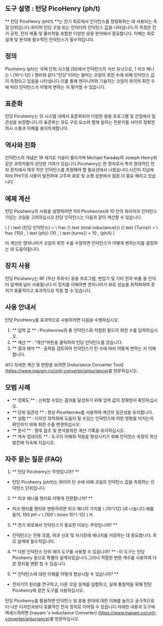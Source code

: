 ## 도구 설명 : 턴당 PicoHenry (ph/t)

** 턴당 PicoHenry (pH/t) **는 전기 회로에서 인덕턴스를 정량화하는 데 사용되는 측정 단위입니다.와이어 턴당 코일 또는 인덕터의 인덕턴스 값을 나타냅니다.이 측정은 전기 공학, 전자 제품 및 물리학을 포함한 다양한 응용 분야에서 중요합니다. 이해는 회로 설계 및 분석에 필수적인 인덕턴스가 필수적입니다.

## 정의

Picohenry (ph)는 국제 단위 시스템 (SI)에서 인덕턴스의 서브 유닛으로, 1 피코 헤니는 \ (10^{-12} \) 헨리와 같다."턴당"이라는 용어는 코일의 회전 수에 비해 인덕턴스 값이 측정되고 있음을 나타냅니다.이를 통해 엔지니어와 기술자는 코일의 와이어 회전 수에 따라 인덕턴스가 어떻게 변하는 지 평가할 수 있습니다.

## 표준화

턴당 Picohenry는 SI 시스템 내에서 표준화되어 다양한 응용 프로그램 및 산업에서 일관성을 보장합니다.이 표준화는 유도 구성 요소와 함께 일하는 전문가들 사이의 정확한 의사 소통과 이해를 용이하게합니다.

## 역사와 진화

인덕턴스의 개념은 19 세기로 거슬러 올라가며 Michael Faraday와 Joseph Henry와 같은 과학자들의 상당한 기여가 있습니다.Picohenry는 한 장치로서 특히 현대적인 전자 장치에서 매우 작은 인덕턴스를 측정해야 할 필요성에서 나왔습니다.시간이 지남에 따라 PH/T의 사용이 발전하여 고주파 회로 및 소형 성분에서 점점 더 중요 해지고 있습니다.

## 예제 계산

턴당 Picohenry의 사용을 설명하려면 100 Picohenries와 10 턴의 와이어의 인덕턴스가있는 코일을 고려하십시오.턴당 인덕턴스는 다음과 같이 계산할 수 있습니다.

\ [
\ text {턴당 인덕턴스} = \ frac {\ text {total inductance}}} {\ text {Turns}} = \ frac {100 \, \ text {ph}} {10 \, \ text {turns}} = 10 \, {ph/t}
\]

이 계산은 엔지니어가 코일의 회전 수를 수정하면 인덕턴스가 어떻게 변하는지를 결정하는 데 도움이됩니다.

## 장치 사용

턴당 Picohenry는 RF (무선 주파수) 응용 프로그램, 변압기 및 기타 전자 부품 용 인덕터 설계에 널리 사용됩니다.이 장치를 이해하면 엔지니어가 회로 성능을 최적화하여 장치가 효율적이고 효과적으로 작동 할 수 있습니다.

## 사용 안내서

턴당 PicoHenry를 효과적으로 사용하려면 다음을 수행하십시오.

1. ** 입력 값 ** : Picohenries의 총 인덕턴스와 지정된 필드의 회전 수를 입력하십시오.
2. ** 계산 ** : "계산"버튼을 클릭하여 턴당 인덕턴스를 얻습니다.
3. ** 결과 해석 ** : 출력을 검토하여 인덕턴스가 턴 수에 따라 어떻게 변하는 지 이해합니다.

보다 자세한 계산 및 변환을 보려면 [Inductance Converter Tool] (https://www.inayam.co/unit-converter/antuctance)를 방문하십시오.

## 모범 사례

- ** 정확도 ** : 신뢰할 수있는 결과를 달성하기 위해 입력 값이 정확한지 확인하십시오.
- ** 단위 일관성 ** : 항상 PicoHenries를 사용하여 계산의 일관성을 유지합니다.
- ** 실험 ** : 디자인 최적화에 도움이 될 수있는 인덕턴스에 어떤 영향을 미치는지 확인하기 위해 회전 수를 변경하십시오.
- ** 문서 ** : 향후 참조 및 분석을위한 계산 기록을 유지하십시오.
- ** 계속 업데이트 ** : 도구의 이해와 적용을 향상시키기 위해 인덕턴스 측정의 최신 발전에 익숙해 지십시오.

## 자주 묻는 질문 (FAQ)

1. ** 턴당 Picohenry는 무엇입니까? **
- 턴당 Picohenry (ph/t)는 와이어 턴 수에 비해 코일의 인덕턴스 값을 측정하는 인덕턴스 단위입니다.

2. ** 피코 헤니를 헨리로 어떻게 전환합니까? **
- 피코 헨리를 헨리로 변환하려면 피코 헤니의 가치를 \ (10^{12} \)로 나눕니다.예를 들어, 100 pH = \ (100 \ times 10^{-12} \) H.

3. ** 전기 회로에서 인덕턴스가 중요한 이유는 무엇입니까? **
- 인덕턴스는 전류 흐름, 여과 신호 및 자기장에 에너지를 저장하는 데 중요합니다. 회로 설계에 필수적입니다.

4. ** 다른 인덕턴스 단위 에이 도구를 사용할 수 있습니까? **
-이 도구는 턴당 Picohenry 용으로 특별히 설계되었습니다.그러나 적절한 변환 계수를 사용하여 다른 장치를 변환 할 수 있습니다.

5. ** 인덕턴스에 대한 이해를 어떻게 향상시킬 수 있습니까? **
- 전자기의 원리를 연구하고, 다른 코일 설계를 실험하고, 실제 통찰력을 위해 턴당 Picohenry와 같은 도구를 사용하십시오.

턴당 Picohenry를 활용하면 인덕턴스 및 응용 분야에 대한 이해를 높이고 궁극적으로 더 나은 디자인과보다 효율적인 전자 장치로 이어질 수 있습니다.자세한 내용과 도구에 액세스하려면 [Inayam 's Inductance Converter] (https://www.inayam.co/unit-converter/antuctance)를 방문하십시오.